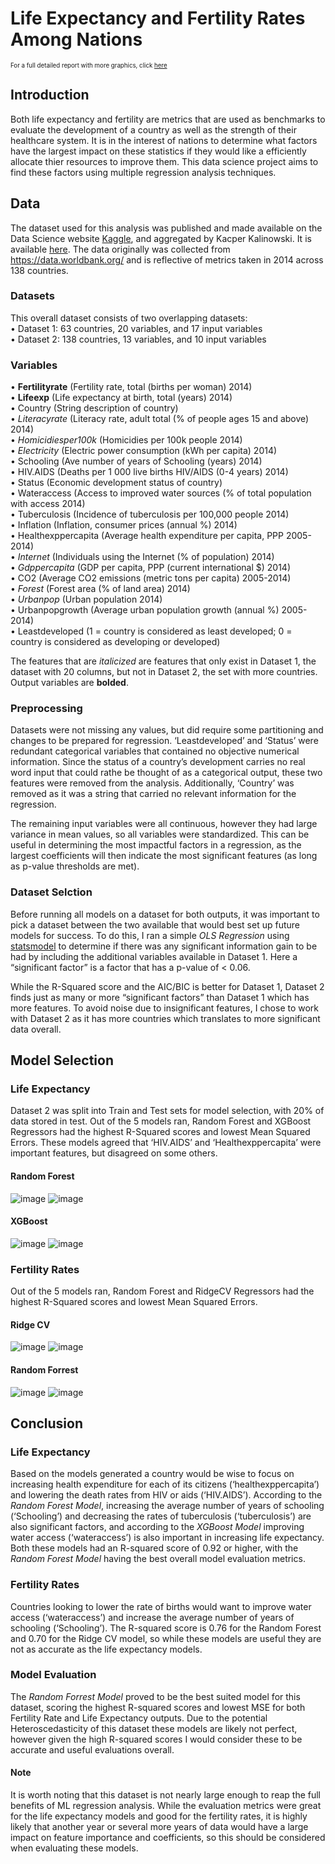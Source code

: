 # Life Expectancy and Fertility Rates Among Nations
<sub><sup>For a full detailed report with more graphics, click [here](https://github.com/pogags/LifeExpectancy-FertilityRate-Regression/blob/main/Life%20Expectancy%20and%20Fertility%20Rates%20among%20nations.pdf)</sup></sub>
## Introduction

Both life expectancy and fertility are metrics that are used as benchmarks to evaluate the development of a country as well as the strength of their healthcare system. It is in the interest of nations to determine what factors have the largest impact on these statistics if they would like a efficiently allocate thier resources to improve them. This data science project aims to find these factors using multiple regression analysis techniques.


## Data

The dataset used for this analysis was published and made available on the Data Science website [Kaggle](https://www.kaggle.com/), and aggregated by Kacper Kalinowski. It is available [here](https://www.kaggle.com/kacperk77/life-expectancy). The data originally was collected from https://data.worldbank.org/ and is reflective of metrics taken in 2014 across 138 countries.

### Datasets

This overall dataset consists of two overlapping datasets:  
•	Dataset 1: 63 countries, 20 variables, and 17 input variables  
•	Dataset 2: 138 countries, 13 variables, and 10 input variables

### Variables

•	**Fertilityrate** (Fertility rate, total (births per woman) 2014)  
•	**Lifeexp** (Life expectancy at birth, total (years) 2014)  
•	Country (String description of country)  
•	*Literacyrate* (Literacy rate, adult total (% of people ages 15 and above) 2014)  
•	*Homicidiesper100k* (Homicidies per 100k people 2014)  
•	*Electricity* (Electric power consumption (kWh per capita) 2014)  
•	Schooling (Ave number of years of Schooling (years) 2014)  
•	HIV.AIDS (Deaths per 1 000 live births HIV/AIDS (0-4 years) 2014)  
•	Status (Economic development status of country)  
•	Wateraccess (Access to improved water sources (% of total population with access 2014)  
•	Tuberculosis (Incidence of tuberculosis per 100,000 people 2014)  
•	Inflation (Inflation, consumer prices (annual %) 2014)  
•	Healthexppercapita (Average health expenditure per capita, PPP 2005-2014)  
•	*Internet* (Individuals using the Internet (% of population) 2014)  
•	*Gdppercapita* (GDP per capita, PPP (current international $) 2014)  
•	CO2 (Average CO2 emissions (metric tons per capita) 2005-2014)  
•	*Forest* (Forest area (% of land area) 2014)  
•	*Urbanpop* (Urban population 2014)  
•	Urbanpopgrowth (Average urban population growth (annual %) 2005-2014)  
•	Leastdeveloped (1 = country is considered as least developed; 0 = country is considered as developing or developed)

The features that are *italicized* are features that only exist in Dataset 1, the dataset with 20 columns, but not in Dataset 2, the set with more countries. Output variables are **bolded**.

### Preprocessing

Datasets were not missing any values, but did require some partitioning and changes to be prepared for regression. ‘Leastdeveloped’ and ‘Status’ were redundant categorical variables that contained no objective numerical information. Since the status of a country’s development carries no real word input that could rathe be thought of as a categorical output, these two features were removed from the analysis. Additionally, ‘Country’ was removed as it was a string that carried no relevant information for the regression.

The remaining input variables were all continuous, however they had large variance in mean values, so all variables were standardized. This can be useful in determining the most impactful factors in a regression, as the largest coefficients will then indicate the most significant features (as long as p-value thresholds are met).

### Dataset Selction

Before running all models on a dataset for both outputs, it was important to pick a dataset between the two available that would best set up future models for success. To do this, I ran a simple *OLS Regression* using [statsmodel](https://www.statsmodels.org/stable/index.html) to determine if there was any significant information gain to be had by including the additional variables available in Dataset 1. Here a “significant factor” is a factor that has a p-value of < 0.06.

While the R-Squared score and the AIC/BIC is better for Dataset 1, Dataset 2 finds just as many or more “significant factors” than Dataset 1 which has more features. To avoid noise due to insignificant features, I chose to work with Dataset 2 as it has more countries which translates to more significant data overall.

## Model Selection
### Life Expectancy
Dataset 2 was split into Train and Test sets for model selection, with 20% of data stored in test. Out of the 5 models ran, Random Forest and XGBoost Regressors had the highest R-Squared scores and lowest Mean Squared Errors. These models agreed that ‘HIV.AIDS’ and ‘Healthexppercapita’ were important features, but disagreed on some others.

#### Random Forest
![image](https://user-images.githubusercontent.com/60637235/145888172-7d81839e-0995-4ac3-87fa-08d7773ca80d.png)
![image](https://user-images.githubusercontent.com/60637235/145888185-973339ca-fda6-4f36-9f70-39137f63a6e7.png)

#### XGBoost
![image](https://user-images.githubusercontent.com/60637235/145888208-1cd82173-cbfc-4ad2-975b-b47cdd2f75c6.png)
![image](https://user-images.githubusercontent.com/60637235/145888217-cfff6eb3-b584-485b-851f-bbead9bb0c7b.png)

### Fertility Rates
Out of the 5 models ran, Random Forest and RidgeCV Regressors had the highest R-Squared scores and lowest Mean Squared Errors.

#### Ridge CV
![image](https://user-images.githubusercontent.com/60637235/145888666-dea420af-68c3-4813-8032-7307648e0b80.png)
![image](https://user-images.githubusercontent.com/60637235/145888670-bc938105-7e45-4fe5-8c5f-ff1866379db3.png)

#### Random Forrest
![image](https://user-images.githubusercontent.com/60637235/145888678-bbd88e31-7b0e-4948-9190-24b5d9264b61.png)
![image](https://user-images.githubusercontent.com/60637235/145888684-dcb7ad05-0d31-4dfa-9bcb-1a768e8a0d8b.png)

## Conclusion
### Life Expectancy

Based on the models generated a country would be wise to focus on increasing health expenditure for each of its citizens (‘healthexppercapita’) and lowering the death rates from HIV or aids (‘HIV.AIDS’). According to the *Random Forest Model*, increasing the average number of years of schooling (‘Schooling’) and decreasing the rates of tuberculosis (‘tuberculosis’) are also significant factors, and according to the *XGBoost Model* improving water access (‘wateraccess’) is also important in increasing life expectancy. Both these models had an R-squared score of 0.92 or higher, with the *Random Forest Model* having the best overall model evaluation metrics.

### Fertility Rates

Countries looking to lower the rate of births would want to improve water access (‘wateraccess’) and increase the average number of years of schooling (‘Schooling’). The R-squared score is 0.76 for the Random Forest and 0.70 for the Ridge CV model, so while these models are useful they are not as accurate as the life expectancy models.

### Model Evaluation

The *Random Forrest Model* proved to be the best suited model for this dataset, scoring the highest R-squared scores and lowest MSE for both Fertility Rate and Life Expectancy outputs. Due to the potential Heteroscedasticity of this dataset these models are likely not perfect, however given the high R-squared scores I would consider these to be accurate and useful evaluations overall.

#### Note

It is worth noting that this dataset is not nearly large enough to reap the full benefits of ML regression analysis. While the evaluation metrics were great for the life expectancy models and good for the fertility rates, it is highly likely that another year or several more years of data would have a large impact on feature importance and coefficients, so this should be considered when evaluating these models.
